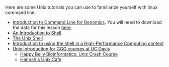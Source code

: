 Here are some Unix tutorials you can use to familiarize yourself with linux command line:

+ [Introduction to Command Line for Genomics](https://datacarpentry.org/shell-genomics/). 
You will need to download the data for this lesson [here](https://figshare.com/articles/Data_Carpentry_Genomics_beta_2_0/7726454).
+ [An Introduction to Shell](https://angus.readthedocs.io/en/2019/shell_intro/index.html).
+ [The Unix Shell](https://swcarpentry.github.io/shell-novice/)
+ [Introduction to using the shell in a High-Performance Computing context](https://hpc-carpentry.github.io/hpc-shell/)
+ [Unix Introduction for GGG courses at UC Davis](https://hackmd.io/5EfBWjCmTbWLgdC4rg8GZw#)
    + [Happy Belly Bioinformatics: Unix Crash Course](https://astrobiomike.github.io/unix/unix-intro)
    + [Hannah's Unix Cafe](https://github.com/ctb/hannahs-unix-cafe)
